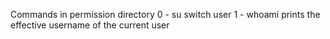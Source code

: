 Commands in permission directory
0 - su switch user
1 - whoami prints the effective username of the current user
